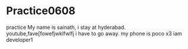 # Practice0608
practice
My name is sainath,
i stay at hyderabad.
youtube,fave[fowefjwklfwlfj
i have to go away.
my phone is poco x3
iam developer1

